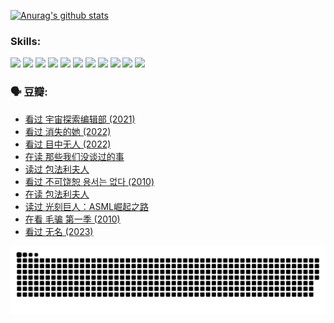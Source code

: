 
[![Anurag's github stats](https://github-readme-stats.vercel.app/api?username=w940853815)](https://github.com/anuraghazra/github-readme-stats)

### Skills:

<code><img height="32" src="https://cdn.jsdelivr.net/npm/simple-icons@v5/icons/python.svg"></code>
<code><img height="32" src="https://cdn.jsdelivr.net/npm/simple-icons@v5/icons/javascript.svg"></code>
<code><img height="32" src="https://cdn.jsdelivr.net/npm/simple-icons@v5/icons/django.svg"></code>
<code><img height="32" src="https://cdn.jsdelivr.net/npm/simple-icons@v5/icons/flask.svg"></code>
<code><img height="32" src="https://cdn.jsdelivr.net/npm/simple-icons@v5/icons/vuetify.svg"></code>
<code><img height="32" src="https://cdn.jsdelivr.net/npm/simple-icons@v5/icons/git.svg"></code>
<code><img height="32" src="https://cdn.jsdelivr.net/npm/simple-icons@v5/icons/docker.svg"></code>
<code><img height="32" src="https://cdn.jsdelivr.net/npm/simple-icons@v5/icons/postgresql.svg"></code>
<code><img height="32" src="https://cdn.jsdelivr.net/npm/simple-icons@v5/icons/elasticsearch.svg"></code>
<code><img height="32" src="https://cdn.jsdelivr.net/npm/simple-icons@v5/icons/macos.svg"></code>
<code><img height="32" src="https://cdn.jsdelivr.net/npm/simple-icons@v5/icons/linux.svg"></code>

### 🗣 豆瓣:

<!-- DOUBAN-ACTIVITIES:START -->
- [看过 宇宙探索编辑部‎ (2021)](https://www.douban.com/people/136069238/status/4303985415/?_i=89538421)
- [看过 消失的她‎ (2022)](https://www.douban.com/people/136069238/status/4303303080/?_i=89538421)
- [看过 目中无人‎ (2022)](https://www.douban.com/people/136069238/status/4302529146/?_i=89538421)
- [在读 那些我们没谈过的事](https://www.douban.com/people/136069238/status/4299558707/?_i=89538421)
- [读过 包法利夫人](https://www.douban.com/people/136069238/status/4299557101/?_i=89538421)
- [看过 不可饶恕 용서는 없다‎ (2010)](https://www.douban.com/people/136069238/status/4295155066/?_i=89538421)
- [在读 包法利夫人](https://www.douban.com/people/136069238/status/4284119119/?_i=89538421)
- [读过 光刻巨人：ASML崛起之路](https://www.douban.com/people/136069238/status/4284118319/?_i=89538421)
- [在看 毛骗 第一季‎ (2010)](https://www.douban.com/people/136069238/status/4283708106/?_i=89538421)
- [看过 无名‎ (2023)](https://www.douban.com/people/136069238/status/4280654210/?_i=89538421)
<!-- DOUBAN-ACTIVITIES:END -->


![Snake animation](https://raw.githubusercontent.com/w940853815/w940853815/output/github-contribution-grid-snake.svg)

<!--
**w940853815/w940853815** is a ✨ _special_ ✨ repository because its `README.md` (this file) appears on your GitHub profile.

Here are some ideas to get you started:

- 🔭 I’m currently working on ...
- 🌱 I’m currently learning ...
- 👯 I’m looking to collaborate on ...
- 🤔 I’m looking for help with ...
- 💬 Ask me about ...
- 📫 How to reach me: ...
- 😄 Pronouns: ...
- ⚡ Fun fact: ...
-->
